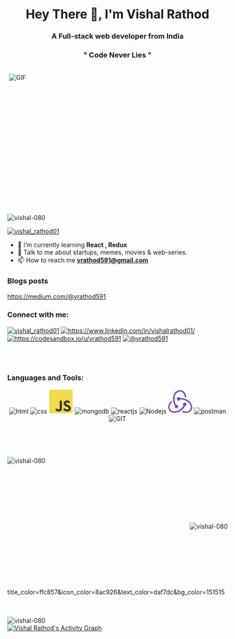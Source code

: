 <!-- https://github.com/SoumyashreeBehera# -->

<h1 align="center">Hey There 👋, I'm Vishal Rathod</h1>
<h3 align="center">A Full-stack web developer from India</h3>
<h3 align="center">" Code Never Lies "</h3>
<br/>

<img align="right" alt="GIF" src="https://github.com/abhisheknaiidu/abhisheknaiidu/blob/master/code.gif?raw=true" width="500" height="320" /> 

<p align="left"> <img src="https://komarev.com/ghpvc/?username=vishal-080&label=Profile%20views&color=0e75b6&style=flat" alt="vishal-080" /> </p>

<p align="left"> <a href="https://twitter.com/vishal_rathod01" target="blank"><img src="https://img.shields.io/twitter/follow/vishal_rathod01?logo=twitter&style=for-the-badge" alt="vishal_rathod01" /></a> </p>

- 🌱 I’m currently learning **React , Redux**
- 💬 Talk to me about startups, memes, movies & web-series.
- 📫 How to reach me **vrathod591@gmail.com**

### Blogs posts
<!-- BLOG-POST-LIST:START -->
https://medium.com/@vrathod591
<!-- BLOG-POST-LIST:END -->

<h3 align="left">Connect with me:</h3>
<p align="left">
<a href="https://twitter.com/vishal_rathod01" target="blank"><img align="center" src="https://raw.githubusercontent.com/rahuldkjain/github-profile-readme-generator/master/src/images/icons/Social/twitter.svg" alt="vishal_rathod01" height="30" width="40" /></a>
<a href="https://www.linkedin.com/in/vishalrathod01/" target="blank"><img align="center" src="https://raw.githubusercontent.com/rahuldkjain/github-profile-readme-generator/master/src/images/icons/Social/linked-in-alt.svg" alt="https://www.linkedin.com/in/vishalrathod01/" height="30" width="40" /></a>
<a href="https://codesandbox.io/u/vrathod591" target="blank"><img align="center" src="https://raw.githubusercontent.com/rahuldkjain/github-profile-readme-generator/master/src/images/icons/Social/codesandbox.svg" alt="https://codesandbox.io/u/vrathod591" height="30" width="40" /></a>
<a href="https://medium.com/@vrathod591" target="blank"><img align="center" src="https://raw.githubusercontent.com/rahuldkjain/github-profile-readme-generator/master/src/images/icons/Social/medium.svg" alt="@vrathod591" height="30" width="40" /></a>
</p>
<br/>
<br/>
<span><h3 align="left">Languages and Tools:</h3><p align="center">
      <img src="https://www.vectorlogo.zone/logos/w3_html5/w3_html5-icon.svg" alt="html" width="55" height="55"/>
      <img src="https://www.vectorlogo.zone/logos/w3_css/w3_css-icon.svg" alt="css" width="55" height="55"/>
      <img src="https://raw.githubusercontent.com/devicons/devicon/master/icons/javascript/javascript-original.svg" alt="javascript" width="55" height="55"/>
      <img src="https://www.vectorlogo.zone/logos/mongodb/mongodb-icon.svg" alt="mongodb" width="45" height="55"/>
      <img src="https://www.vectorlogo.zone/logos/reactjs/reactjs-icon.svg" alt="reactjs" width="55" height="55"/>
      <img src="https://www.vectorlogo.zone/logos/nodejs/nodejs-icon.svg" alt="Nodejs" width="55" height="55"/>
      <img src="https://raw.githubusercontent.com/devicons/devicon/master/icons/redux/redux-original.svg" alt="redux" width="55" height="55"/>
      <img src="https://www.vectorlogo.zone/logos/getpostman/getpostman-icon.svg" alt="postman" width="55" height="55"/>
      <img src="https://www.vectorlogo.zone/logos/git-scm/git-scm-icon.svg" alt="GIT" width="55" height="55" marginleft="15"/>
</p></span>
<br/>
<br/>
<br/>
<p><img align="left" src="https://github-readme-stats.vercel.app/api/top-langs?username=vishal-080&show_icons=true&locale=en&layout=compact&title_color=ffc857&icon_color=8ac926&text_color=daf7dc&bg_color=151515" alt="vishal-080" /></p>
<br/>
<br/>
<br/>
<br/>
<br/>
<br/>
<br/>
<br/>
<p>&nbsp;<img align="right" src="https://github-readme-stats.vercel.app/api?username=vishal-080&show_icons=true&locale=en&text_color=daf7dc&bg_color=151515&hide=css,html,php" alt="vishal-080" /></p>
<br/>
<br/>
<br/>
<br/>
<br/>
<br/>
<br/>title_color=ffc857&icon_color=8ac926&text_color=daf7dc&bg_color=151515
<br/>
<br/>
<br/>
<p><img align="left" src="https://github-readme-streak-stats.herokuapp.com/?user=vishal-080&theme=dark" alt="vishal-080" /></p>
<br/>
<a href="https://github.com/vishal-080/github-readme-activity-graph"><img alt="Vishal Rathod's Activity Graph" src="https://activity-graph.herokuapp.com/graph?username=vishal-080&bg_color=151515&color=daf7dc&line=ffc857&point=FFFFFF&hide_border=true" /></a>

